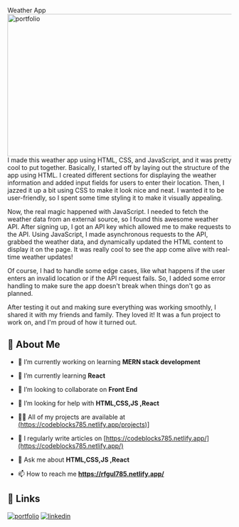 
Weather App
<img src="https://socialify.git.ci/dev-rfgul/portfolio/image?font=Inter&language=1&name=1&owner=1&pattern=Brick%20Wall&stargazers=1&theme=Auto" alt="portfolio" width="640" height="320" />
 I made this weather app using HTML, CSS, and JavaScript, and it was pretty cool to put together. Basically, I started off by laying out the structure of the app using HTML. I created different sections for displaying the weather information and added input fields for users to enter their location. Then, I jazzed it up a bit using CSS to make it look nice and neat. I wanted it to be user-friendly, so I spent some time styling it to make it visually appealing.

Now, the real magic happened with JavaScript. I needed to fetch the weather data from an external source, so I found this awesome weather API. After signing up, I got an API key which allowed me to make requests to the API. Using JavaScript, I made asynchronous requests to the API, grabbed the weather data, and dynamically updated the HTML content to display it on the page. It was really cool to see the app come alive with real-time weather updates!

Of course, I had to handle some edge cases, like what happens if the user enters an invalid location or if the API request fails. So, I added some error handling to make sure the app doesn't break when things don't go as planned.

After testing it out and making sure everything was working smoothly, I shared it with my friends and family. They loved it! It was a fun project to work on, and I'm proud of how it turned out.

## 🚀 About Me




- 🔭 I’m currently working on learning **MERN stack development**

- 🌱 I’m currently learning **React**

- 👯 I’m looking to collaborate on **Front End**

- 🤝 I’m looking for help with **HTML,CSS,JS ,React**

- 👨‍💻 All of my projects are available at [(https://codeblocks785.netlify.app/projects)](https://codeblocks785.netlify.app/projects)]

- 📝 I regularly write articles on [https://codeblocks785.netlify.app/](https://codeblocks785.netlify.app/)

- 💬 Ask me about **HTML,CSS,JS ,React**

- 📫 How to reach me **https://rfgul785.netlify.app/**

## 🔗 Links
[![portfolio](https://img.shields.io/badge/my_portfolio-000?style=for-the-badge&logo=ko-fi&logoColor=white)](https://devrfgul.netlify.app/)
[![linkedin](https://img.shields.io/badge/linkedin-0A66C2?style=for-the-badge&logo=linkedin&logoColor=white)](https://www.linkedin.com/in/muhammad-fahad-a08538293/)
